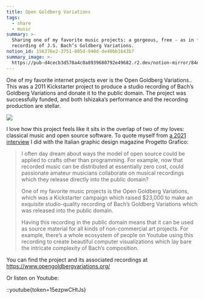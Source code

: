 ```yaml
---
title: Open Goldberg Variations
tags:
  - share
  - music
summary: >-
  Sharing one of my favorite music projects: a gorgeous, free - as in freedom -
  recording of J.S. Bach’s Goldberg Variations.
notion_id: 156376e2-3751-805d-940d-de40bb1643b7
summary_image: >-
  https://pub-d4cecb3d578a4c0a8939680792e49682.r2.dev/notion-mirror/84ebb48c-616a-4f51-ae9a-991a4e0a7e9b/7b56fa52-3bd0-47a8-bc49-f186f3df9021/image.png
---
```

One of my favorite internet projects ever is the Open Goldberg Variations.. This was a 2011 Kickstarter project to produce a studio recording of Bach’s Goldberg Variations and donate it to the public domain. The project was successfully funded, and both Ishizaka’s performance and the recording production are stellar.

![](https://pub-d4cecb3d578a4c0a8939680792e49682.r2.dev/notion-mirror/84ebb48c-616a-4f51-ae9a-991a4e0a7e9b/7b56fa52-3bd0-47a8-bc49-f186f3df9021/image.png)

I love how this project feels like it sits in the overlap of two of my loves: classical music and open source software. To quote myself from [a 2021 interview](https://jordaneldredge.com/blog/this-software-is-punk-rock/) I did with the Italian graphic design magazine Progetto Grafico:

> I often day dream about ways the model of open source could be applied to crafts other than programming. For example, now that recorded music can be distributed at essentially zero cost, could passionate amateur musicians collaborate on musical recordings which they release directly into the public domain?
>
> One of my favorite music projects is the Open Goldberg Variations, which was a Kickstarter campaign which raised $23,000 to make an exquisite studio-quality recording of Bach’s Goldberg Variations which was released into the public domain.
>
> Having this recording in the public domain means that it can be used as source material for all kinds of non-commercial art projects. For example, there’s a whole ecosystem of people on Youtube using this recording to create beautiful computer visualizations which lay bare the intricate complexity of Bach’s composition.

You can find the project and its associated recordings at <https://www.opengoldbergvariations.org/>

Or listen on Youtube:

::youtube{token=15ezpwCHtJs}
